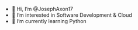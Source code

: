 - 👋 Hi, I’m @JosephAxon17
- 👀 I’m interested in Software Development & Cloud
- 🌱 I’m currently learning Python


<!---
JosephAxon17/JosephAxon17 is a ✨ special ✨ repository because its `README.md` (this file) appears on your GitHub profile.
You can click the Preview link to take a look at your changes.
--->

